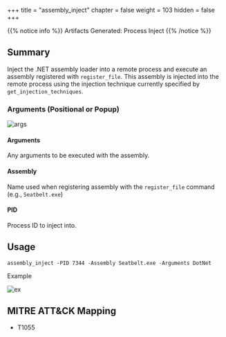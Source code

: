+++
title = "assembly_inject"
chapter = false
weight = 103
hidden = false
+++

{{% notice info %}}
Artifacts Generated: Process Inject
{{% /notice %}}

## Summary

Inject the .NET assembly loader into a remote process and execute an assembly registered with `register_file`. This assembly is injected into the remote process using the injection technique currently specified by `get_injection_techniques`.

### Arguments (Positional or Popup)

![args](../images/assembly_inject.png)

#### Arguments
Any arguments to be executed with the assembly.

#### Assembly
Name used when registering assembly with the `register_file` command (e.g., `Seatbelt.exe`)

#### PID
Process ID to inject into.

## Usage
```
assembly_inject -PID 7344 -Assembly Seatbelt.exe -Arguments DotNet
```

Example

![ex](../images/assembly_inject_resp.png)

## MITRE ATT&CK Mapping

- T1055